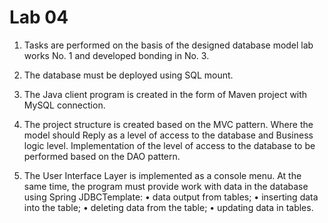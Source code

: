 # Lab 04

1. Tasks are performed on the basis of the designed database model
lab works No. 1 and developed bonding in No. 3.

2. The database must be deployed using SQL mount.

3. The Java client program is created in the form of Maven
project with MySQL connection.

4. The project structure is created based on the MVC pattern. Where
the model should Reply as a level of access to the database and
Business logic level. Implementation of the level of access to the database
to be performed based on the DAO pattern.

5. The User Interface Layer is implemented as a console
menu. At the same time, the program must provide work with
data in the database using Spring JDBCTemplate:
• data output from tables;
• inserting data into the table;
• deleting data from the table;
• updating data in tables.
